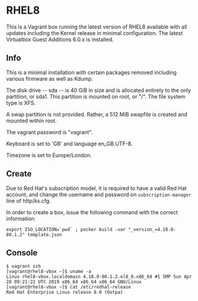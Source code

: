 # RHEL8

This is a Vagrant box running the latest version of RHEL8 available with 
all updates including the Kernel release in minimal configuration. The 
latest Virtualbox Guest Additions 6.0.x is installed. 

## Info

This is a minimal installation with certain packages removed including 
various firmware as well as Kdump.

The disk drive -- sda -- is 40 GiB in size and is allocated entirely to
the only partition, or sda1. This partition is mounted on root, or "/".
The file system type is XFS.

A swap partition is not provided. Rather, a 512 MiB swapfile is created 
and mounted within root.

The vagrant password is "vagrant". 

Keyboard is set to 'GB' and language en_GB.UTF-8.

Timezone is set to Europe/London.

## Create
Due to Red Hat's subscription model, it is required to have a valid Red Hat
account, and change the username and password on `subscription-manager` line 
of http/ks.cfg.

In order to create a box, issue the following command with the correct information:
```
export ISO_LOCATION=`pwd` ; packer build -var "_version_=4.18.0-80.1.2" template.json
```

## Console
```
$ vagrant ssh
[vagrant@rhel8-vbox ~]$ uname -a
Linux rhel8-vbox.localdomain 4.18.0-80.1.2.el8_0.x86_64 #1 SMP Sun Apr 28 09:21:22 UTC 2019 x86_64 x86_64 x86_64 GNU/Linux
[vagrant@rhel8-vbox ~]$ cat /etc/redhat-release
Red Hat Enterprise Linux release 8.0 (Ootpa)
```
